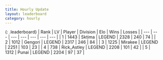 ```yaml
---
title: Hourly Update
layout: leaderboard
category: hourly
---
```


{: .leaderboard}
| Rank | LV | Player | Division | Elo | Wins | Losses |
| --- | --- | --- | --- | --- | --- | --- |
| <span data-change="0">1</span> | 1443 | <span title="ID: 353063">Sktima</span> | LEGEND | <span data-change="0">2328</span> | <span data-change="0">240</span> | <span data-change="0">74</span> |
| <span data-change="0">2</span> | 1012 | <span title="ID: 294236">Gengori</span> | LEGEND | <span data-change="1">2317</span> | <span data-change="1">246</span> | <span data-change="0">84</span> |
| <span data-change="0">3</span> | 1225 | <span title="ID: 416373">Mirakee</span> | LEGEND | <span data-change="-9">2251</span> | <span data-change="2">103</span> | <span data-change="1">23</span> |
| <span data-change="0">4</span> | 738 | <span title="ID: 466583">Rick_Astley</span> | LEGEND | <span data-change="0">2208</span> | <span data-change="0">101</span> | <span data-change="0">42</span> |
| <span data-change="0">5</span> | 1312 | <span title="ID: 361226">Punai</span> | LEGEND | <span data-change="0">2204</span> | <span data-change="0">97</span> | <span data-change="0">37</span> |